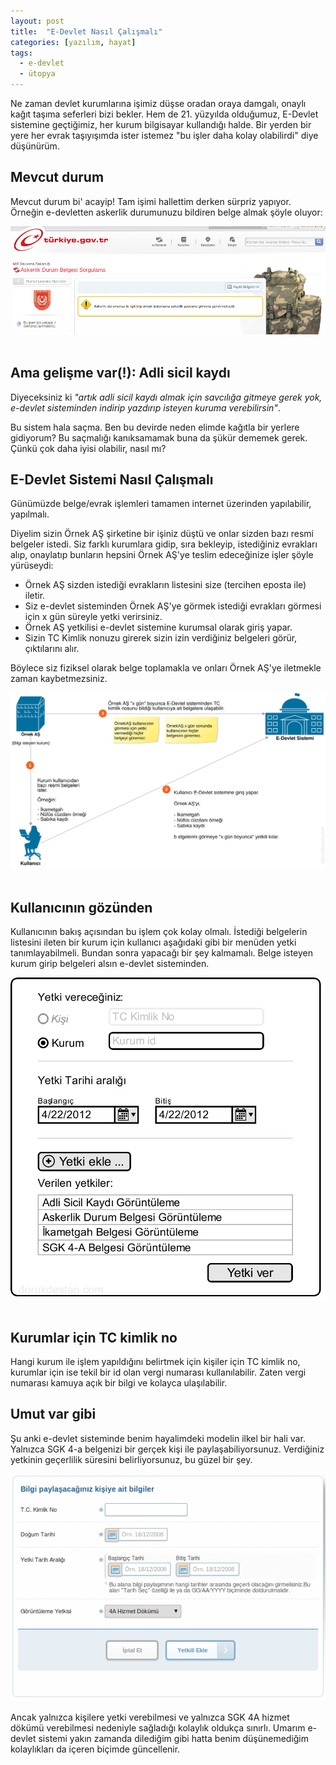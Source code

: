 ```yaml
---
layout: post
title:  "E-Devlet Nasıl Çalışmalı"
categories: [yazılım, hayat]
tags:
  - e-devlet
  - ütopya
---
```


Ne zaman devlet kurumlarına işimiz düşse oradan oraya damgalı, onaylı kağıt taşıma seferleri bizi bekler. Hem de 21. yüzyılda olduğumuz, E-Devlet sistemine geçtiğimiz, her kurum bilgisayar kullandığı halde. Bir yerden  bir yere her evrak taşıyışımda ister istemez "bu işler daha kolay olabilirdi" diye düşünürüm.

## Mevcut durum

Mevcut durum bi' acayip! Tam işimi hallettim derken sürpriz yapıyor. Örneğin e-devletten askerlik durumunuzu bildiren belge almak şöyle oluyor:

<div class="row">
  <div class="col-lg-12">
    <img title="Askerlik belgesini e-devletten almak" alt="e-devletten askerlik belgesi nasıl alınır" class="width-100" src="/assets/e-devlet-nasil-calismali/askerlik-edevlet-ekran.png">
  </div>
</div>

<br>

## Ama gelişme var(!): Adli sicil kaydı

Diyeceksiniz ki _"artık adli sicil kaydı almak için savcılığa gitmeye gerek yok, e-devlet sisteminden indirip yazdırıp isteyen kuruma verebilirsin"_.

Bu sistem hala saçma. Ben bu devirde neden elimde kağıtla bir yerlere gidiyorum? Bu saçmalığı kanıksamamak buna da şükür dememek gerek. Çünkü çok daha iyisi olabilir, nasıl mı?

## E-Devlet Sistemi Nasıl Çalışmalı

Günümüzde belge/evrak işlemleri tamamen internet üzerinden yapılabilir, yapılmalı.

Diyelim sizin Örnek AŞ şirketine bir işiniz düştü ve onlar sizden bazı resmi belgeler istedi. Siz farklı kurumlara gidip, sıra bekleyip, istediğiniz evrakları alıp, onaylatıp bunların hepsini Örnek AŞ'ye teslim edeceğinize işler şöyle yürüseydi:

* Örnek AŞ sizden istediği evrakların listesini size (tercihen eposta ile) iletir.
* Siz e-devlet sisteminden Örnek AŞ'ye görmek istediği evrakları görmesi için x gün süreyle yetki verirsiniz.
* Örnek AŞ yetkilisi e-devlet sistemine kurumsal olarak giriş yapar.
* Sizin TC Kimlik nonuzu girerek sizin izin verdiğiniz belgeleri görür, çıktılarını alır.

Böylece siz fiziksel olarak belge toplamakla ve onları Örnek AŞ'ye iletmekle zaman kaybetmezsiniz.

<div class="row">
  <div class="col-lg-12">
    <img title="E-Devlet nasıl çalışmalı" alt="e-devlet nasıl çalışmalı çizim" class="width-100" src="/assets/e-devlet-nasil-calismali/e-devlet-kullanimi.svg">
  </div>
</div>

<br>

## Kullanıcının gözünden

Kullanıcının bakış açısından bu işlem çok kolay olmalı. İstediği belgelerin listesini ileten bir kurum için kullanıcı aşağıdaki gibi bir menüden yetki tanımlayabilmeli. Bundan sonra yapacağı bir şey kalmamalı. Belge isteyen kurum girip belgeleri alsın e-devlet sisteminden.

<div class="row">
  <div class="col-lg-6 col-sm-12">
    <img title="Yetkilendirme menüsü mockup" alt="olması gereken e-devlet bilgi paylaşım için yetkilendirme menüsü" class="width-100" src="/assets/e-devlet-nasil-calismali/yetki-menusu.png">
  </div>
</div>

<br>

## Kurumlar için TC kimlik no

Hangi kurum ile işlem yapıldığını belirtmek için kişiler için TC kimlik no, kurumlar için ise tekil bir id olan vergi numarası kullanılabilir. Zaten vergi numarası kamuya açık bir bilgi ve kolayca ulaşılabilir.

## Umut var gibi

Şu anki e-devlet sisteminde benim hayalimdeki modelin ilkel bir hali var. Yalnızca SGK 4-a belgenizi bir gerçek kişi ile paylaşabiliyorsunuz. Verdiğiniz yetkinin geçerlilik süresini belirliyorsunuz, bu güzel bir şey.

<div class="row">
  <div class="col-lg-6 col-sm-12">
    <img title="Mevcut yetkilendirme menüsü" alt="mevcut e-devlet bilgi paylaşım için yetkilendirme menüsü" class="width-100" src="/assets/e-devlet-nasil-calismali/bilgi-paylasimi.png">
  </div>
</div>

Ancak yalnızca kişilere yetki verebilmesi ve yalnızca SGK 4A hizmet dökümü verebilmesi nedeniyle sağladığı kolaylık oldukça sınırlı. Umarım e-devlet sistemi yakın zamanda dilediğim gibi hatta benim düşünemediğim kolaylıkları da içeren biçimde güncellenir.